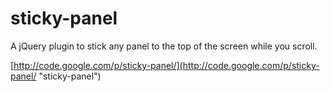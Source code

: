 sticky-panel
=================
A jQuery plugin to stick any panel to the top of the screen while you scroll.

[http://code.google.com/p/sticky-panel/](http://code.google.com/p/sticky-panel/ "sticky-panel")
